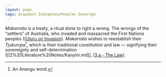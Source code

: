 ```yaml
---
layout: page
tags: Argument IndigenousPeoples Soverign 
---
```


*Makarrata* is a treaty, a ritual done to right a wrong. The wrongs of the “settlers” of Australia, who invaded and massacred the First Nations peoples ([[Uluru on Invasion](Uluru%20on%20Invasion.md)). *Makarrata* wishes to reestablish their *Tjukurrpa*[^1], which is their traditional constitution and law — signifying their sovereignty and self-determination ([[2%20Literature%20Notes/Kanyini.md]], [[3,a - The Law](3,a%20-%20The%20Law.md)).

[^1]: An Anangu word.